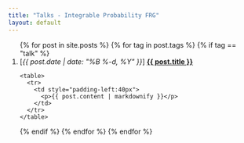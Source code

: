 ```yaml
---
title: "Talks - Integrable Probability FRG"
layout: default
---
```


<ol>
  {% for post in site.posts %}
  {% for tag in post.tags %}
  {% if tag == "talk" %}
  <li>
    [<i>{{ post.date | date: "%B %-d, %Y" }}</i>] <b><a href="{{site.url }}{{ post.url }}">{{ post.title }}</a></b>

    <table>
      <tr>
        <td style="padding-left:40px">
          <p>{{ post.content | markdownify }}</p>
        </td>
      </tr>
    </table>
  </li>
  {% endif %}
  {% endfor %}
  {% endfor %}
</ol>

